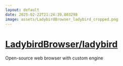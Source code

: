 ```yaml
---
layout: default
date: 2025-02-22T21:24:39.803298
image: assets/LadybirdBrowser_ladybird_cropped.png
---
```


# [LadybirdBrowser/ladybird](https://github.com/LadybirdBrowser/ladybird)

Open-source web browser with custom engine
